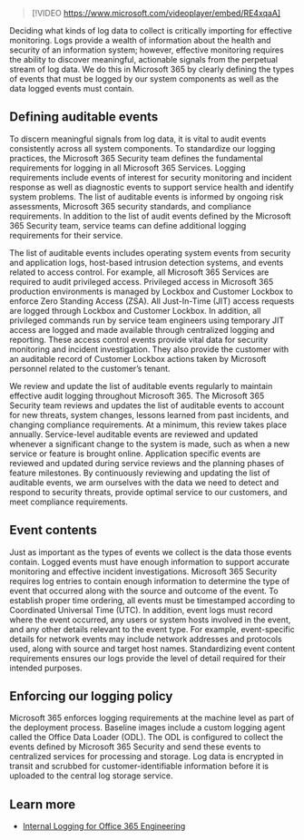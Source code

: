 > [!VIDEO https://www.microsoft.com/videoplayer/embed/RE4xqaA]

Deciding what kinds of log data to collect is critically importing for effective monitoring. Logs provide a wealth of information about the health and security of an information system; however, effective monitoring requires the ability to discover meaningful, actionable signals from the perpetual stream of log data. We do this in Microsoft 365 by clearly defining the types of events that must be logged by our system components as well as the data logged events must contain.

## Defining auditable events

To discern meaningful signals from log data, it is vital to audit events consistently across all system components. To standardize our logging practices, the Microsoft 365 Security team defines the fundamental requirements for logging in all Microsoft 365 Services. Logging requirements include events of interest for security monitoring and incident response as well as diagnostic events to support service health and identify system problems. The list of auditable events is informed by ongoing risk assessments, Microsoft 365 security standards, and compliance requirements. In addition to the list of audit events defined by the Microsoft 365 Security team, service teams can define additional logging requirements for their service.

The list of auditable events includes operating system events from security and application logs, host-based intrusion detection systems, and events related to access control. For example, all Microsoft 365 Services are required to audit privileged access. Privileged access in Microsoft 365 production environments is managed by Lockbox and Customer Lockbox to enforce Zero Standing Access (ZSA). All Just-In-Time (JIT) access requests are logged through Lockbox and Customer Lockbox. In addition, all privileged commands run by service team engineers using temporary JIT access are logged and made available through centralized logging and reporting. These access control events provide vital data for security monitoring and incident investigation. They also provide the customer with an auditable record of Customer Lockbox actions taken by Microsoft personnel related to the customer’s tenant.

We review and update the list of auditable events regularly to maintain effective audit logging throughout Microsoft 365. The Microsoft 365 Security team reviews and updates the list of auditable events to account for new threats, system changes, lessons learned from past incidents, and changing compliance requirements. At a minimum, this review takes place annually. Service-level auditable events are reviewed and updated whenever a significant change to the system is made, such as when a new service or feature is brought online. Application specific events are reviewed and updated during service reviews and the planning phases of feature milestones. By continuously reviewing and updating the list of auditable events, we arm ourselves with the data we need to detect and respond to security threats, provide optimal service to our customers, and meet compliance requirements.

## Event contents

Just as important as the types of events we collect is the data those events contain. Logged events must have enough information to support accurate monitoring and effective incident investigations. Microsoft 365 Security requires log entries to contain enough information to determine the type of event that occurred along with the source and outcome of the event. To establish proper time ordering, all events must be timestamped according to Coordinated Universal Time (UTC). In addition, event logs must record where the event occurred, any users or system hosts involved in the event, and any other details relevant to the event type. For example, event-specific details for network events may include network addresses and protocols used, along with source and target host names. Standardizing event content requirements ensures our logs provide the level of detail required for their intended purposes.

## Enforcing our logging policy

Microsoft 365 enforces logging requirements at the machine level as part of the deployment process. Baseline images include a custom logging agent called the Office Data Loader (ODL). The ODL is configured to collect the events defined by Microsoft 365 Security and send these events to centralized services for processing and storage. Log data is encrypted in transit and scrubbed for customer-identifiable information before it is uploaded to the central log storage service.

## Learn more

- [Internal Logging for Office 365 Engineering](https://docs.microsoft.com/office365/Enterprise/office-365-internal-logging?azure-portal=true)
